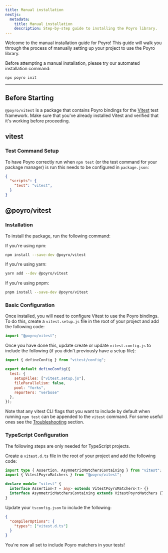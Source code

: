 ```yaml
---
title: Manual installation
nextjs:
  metadata:
    title: Manual installation
    description: Step-by-step guide to installing the Poyro library.
---
```


Welcome to the manual installation guide for Poyro! This guide will walk you through the process of manually setting up your project to use the Poyro library.

Before attempting a manual installation, please try our automated installation command:

```bash
npx poyro init
```

---

## Before Starting

`@poyro/vitest` is a package that contains Poyro bindings for the [Vitest](https://vitest.dev/) test framework. Make sure that you've already installed Vitest and verified that it's working before proceeding.

## vitest

### Test Command Setup

To have Poyro correctly run when `npm test` (or the test command for your package manager) is run this needs to be configured in `package.json`:

```json
{
  "scripts": {
    "test": "vitest",
  }
}
```

## @poyro/vitest

### Installation

To install the package, run the following command:

If you're using npm:

```bash
npm install --save-dev @poyro/vitest
```

If you're using yarn:

```bash
yarn add --dev @poyro/vitest
```

If you're using pnpm:

```bash
pnpm install --save-dev @poyro/vitest
```

### Basic Configuration

Once installed, you will need to configure Vitest to use the Poyro bindings. To do this, create a `vitest.setup.js` file in the root of your project and add the following code:

```javascript
import "@poyro/vitest";
```

Once you have done this, update create or update `vitest.config.js` to include the following (if you didn't previously have a setup file):

```javascript
import { defineConfig } from "vitest/config";

export default defineConfig({
  test: { 
    setupFiles: ["vitest.setup.js"], 
    fileParallelism: false, 
    pool: "forks", 
    reporters: "verbose" 
  },
});
```

Note that any vitest CLI flags that you want to include by default when running `npm test` can be appended to the `vitest` command. For some useful ones see the [Troubleshooting](/#troubleshooting) section.

### TypeScript Configuration

The following steps are only needed for TypeScript projects.

Create a `vitest.d.ts` file in the root of your project and add the following code:

```typescript
import type { Assertion, AsymmetricMatchersContaining } from "vitest";
import { VitestPoyroMatchers } from "@poyro/vitest";

declare module "vitest" {
  interface Assertion<T = any> extends VitestPoyroMatchers<T> {}
  interface AsymmetricMatchersContaining extends VitestPoyroMatchers {}
}
```

Update your `tsconfig.json` to include the following:

```json
{
  "compilerOptions": {
    "types": ["vitest.d.ts"]
  }
}
```

You're now all set to include Poyro matchers in your tests!
